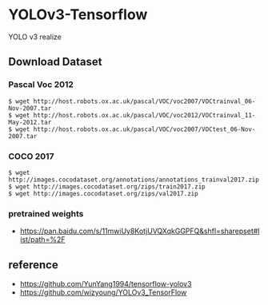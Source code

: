 # YOLOv3-Tensorflow
YOLO v3 realize


## Download Dataset
### Pascal Voc 2012
```shell script
$ wget http://host.robots.ox.ac.uk/pascal/VOC/voc2007/VOCtrainval_06-Nov-2007.tar
$ wget http://host.robots.ox.ac.uk/pascal/VOC/voc2012/VOCtrainval_11-May-2012.tar
$ wget http://host.robots.ox.ac.uk/pascal/VOC/voc2007/VOCtest_06-Nov-2007.tar
```
### COCO 2017
```shell script
$ wget http://images.cocodataset.org/annotations/annotations_trainval2017.zip
$ wget http://images.cocodataset.org/zips/train2017.zip
$ wget http://images.cocodataset.org/zips/val2017.zip
```

### pretrained weights
* <https://pan.baidu.com/s/11mwiUy8KotjUVQXqkGGPFQ&shfl=sharepset#list/path=%2F>

## reference
* https://github.com/YunYang1994/tensorflow-yolov3
* https://github.com/wizyoung/YOLOv3_TensorFlow
